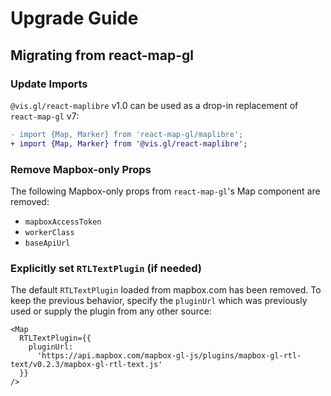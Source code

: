 # Upgrade Guide

## Migrating from react-map-gl

### Update Imports

`@vis.gl/react-maplibre` v1.0 can be used as a drop-in replacement of `react-map-gl` v7:

```patch
- import {Map, Marker} from 'react-map-gl/maplibre';
+ import {Map, Marker} from '@vis.gl/react-maplibre';
```

### Remove Mapbox-only Props

The following Mapbox-only props from `react-map-gl`'s Map component are removed:

- `mapboxAccessToken`
- `workerClass`
- `baseApiUrl`

### Explicitly set `RTLTextPlugin` (if needed)

The default `RTLTextPlugin` loaded from mapbox.com has been removed.
To keep the previous behavior, specify the `pluginUrl` which was previously used or supply the plugin from any other source:

```tsx
<Map
  RTLTextPlugin={{
    pluginUrl:
      'https://api.mapbox.com/mapbox-gl-js/plugins/mapbox-gl-rtl-text/v0.2.3/mapbox-gl-rtl-text.js'
  }}
/>
```
